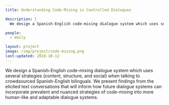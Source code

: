 ```yaml
---
title: Understanding Code-Mixing in Controlled Dialogues

description: |
  We design a Spanish-English code-mixing dialogue system which uses several strategies (content, structure, and social) when talking to crowdsourced Spanish-English bilinguals.

people:
  - emily

layout: project
image: /img/project/code-mixing.png
last-updated: 2018-10-12
---
```


We design a Spanish-English code-mixing dialogue system which uses several strategies (content, structure, and social) when talking to crowdsourced Spanish-English bilinguals. We present findings from the elicited text conversations that will inform how future dialogue systems can incorporate prevalent and nuanced strategies of code-mixing into more human-like and adaptable dialogue systems.
